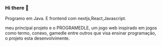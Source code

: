### Hi there 👋
Programo em Java. E frontend com nextjs,React,Javascript.

meu principal projeto e o PROGRAMEDLE, um jogo web inspirado em jogos como termo, conexo, gamedle entre outros que visa ensinar programação, o projeto esta desenvolvimente.

